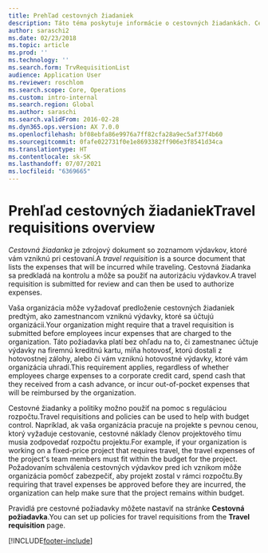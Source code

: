 ```yaml
---
title: Prehľad cestovných žiadaniek
description: Táto téma poskytuje informácie o cestovných žiadankách. Cestovná žiadanka dokladuje plánované cestovné výdavky.
author: saraschi2
ms.date: 02/23/2018
ms.topic: article
ms.prod: ''
ms.technology: ''
ms.search.form: TrvRequisitionList
audience: Application User
ms.reviewer: roschlom
ms.search.scope: Core, Operations
ms.custom: intro-internal
ms.search.region: Global
ms.author: saraschi
ms.search.validFrom: 2016-02-28
ms.dyn365.ops.version: AX 7.0.0
ms.openlocfilehash: bf08ebfa86e9976a7ff82cfa28a9ec5af37f4b60
ms.sourcegitcommit: 0fafe022731f0e1e8693382ff906e3f8541d34ca
ms.translationtype: HT
ms.contentlocale: sk-SK
ms.lasthandoff: 07/07/2021
ms.locfileid: "6369665"
---
```

# <a name="travel-requisitions-overview"></a><span data-ttu-id="2bb59-104">Prehľad cestovných žiadaniek</span><span class="sxs-lookup"><span data-stu-id="2bb59-104">Travel requisitions overview</span></span>

<span data-ttu-id="2bb59-105">*Cestovná žiadanka* je zdrojový dokument so zoznamom výdavkov, ktoré vám vzniknú pri cestovaní.</span><span class="sxs-lookup"><span data-stu-id="2bb59-105">A *travel requisition* is a source document that lists the expenses that will be incurred while traveling.</span></span> <span data-ttu-id="2bb59-106">Cestovná žiadanka sa predkladá na kontrolu a môže sa použiť na autorizáciu výdavkov.</span><span class="sxs-lookup"><span data-stu-id="2bb59-106">A travel requisition is submitted for review and can then be used to authorize expenses.</span></span>

<span data-ttu-id="2bb59-107">Vaša organizácia môže vyžadovať predloženie cestovných žiadaniek predtým, ako zamestnancom vzniknú výdavky, ktoré sa účtujú organizácii.</span><span class="sxs-lookup"><span data-stu-id="2bb59-107">Your organization might require that a travel requisition is submitted before employees incur expenses that are charged to the organization.</span></span> <span data-ttu-id="2bb59-108">Táto požiadavka platí bez ohľadu na to, či zamestnanec účtuje výdavky na firemnú kreditnú kartu, míňa hotovosť, ktorú dostali z hotovostnej zálohy, alebo či vám vzniknú hotovostné výdavky, ktoré vám organizácia uhradí.</span><span class="sxs-lookup"><span data-stu-id="2bb59-108">This requirement applies, regardless of whether employees charge expenses to a corporate credit card, spend cash that they received from a cash advance, or incur out-of-pocket expenses that will be reimbursed by the organization.</span></span>

<span data-ttu-id="2bb59-109">Cestovné žiadanky a politiky možno použiť na pomoc s reguláciou rozpočtu.</span><span class="sxs-lookup"><span data-stu-id="2bb59-109">Travel requisitions and policies can be used to help with budget control.</span></span> <span data-ttu-id="2bb59-110">Napríklad, ak vaša organizácia pracuje na projekte s pevnou cenou, ktorý vyžaduje cestovanie, cestovné náklady členov projektového tímu musia zodpovedať rozpočtu projektu.</span><span class="sxs-lookup"><span data-stu-id="2bb59-110">For example, if your organization is working on a fixed-price project that requires travel, the travel expenses of the project's team members must fit within the budget for the project.</span></span> <span data-ttu-id="2bb59-111">Požadovaním schválenia cestovných výdavkov pred ich vznikom môže organizácia pomôcť zabezpečiť, aby projekt zostal v rámci rozpočtu.</span><span class="sxs-lookup"><span data-stu-id="2bb59-111">By requiring that travel expenses be approved before they are incurred, the organization can help make sure that the project remains within budget.</span></span>

<span data-ttu-id="2bb59-112">Pravidlá pre cestovné požiadavky môžete nastaviť na stránke **Cestovná požiadavka**.</span><span class="sxs-lookup"><span data-stu-id="2bb59-112">You can set up policies for travel requisitions from the **Travel requisition** page.</span></span>


[!INCLUDE[footer-include](../includes/footer-banner.md)]